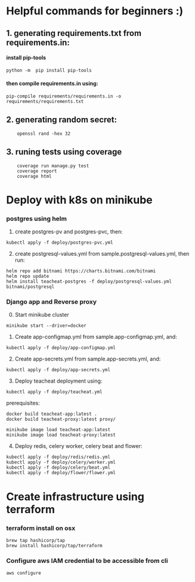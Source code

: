 # Helpful commands for beginners :)

## 1. generating requirements.txt from requirements.in:

#### install pip-tools

```commandline
python -m  pip install pip-tools
```

#### then compile requirements.in using:
```commandline
pip-compile requirements/requirements.in -o requirements/requirements.txt
```

## 2. generating random secret:
```commandline
    openssl rand -hex 32
```


## 3. runing tests using coverage
```commandline
    coverage run manage.py test
    coverage report
    coverage html
```


# Deploy with k8s on minikube

### postgres using helm

1. create postgres-pv and postgres-pvc, then:

```commandline
kubectl apply -f deploy/postgres-pvc.yml
```

2. create postgresql-values.yml from sample.postgresql-values.yml, then run:
```commandline
helm repo add bitnami https://charts.bitnami.com/bitnami
helm repo update
helm install teacheat-postgres -f deploy/postgresql-values.yml bitnami/postgresql
```

### Django app and Reverse proxy

0. Start minikube cluster
```commandline
minikube start --driver=docker
```

1. Create app-configmap.yml from sample.app-configmap.yml, and:
```commandline
kubectl apply -f deploy/app-configmap.yml
```

2. Create app-secrets.yml from sample.app-secrets.yml, and:
```commandline
kubectl apply -f deploy/app-secrets.yml
```

3. Deploy teacheat deployment using:
```commandline
kubectl apply -f deploy/teacheat.yml
```

prerequisites:
```commandline
docker build teacheat-app:latest .
docker build teacheat-proxy:latest proxy/

minikube image load teacheat-app:latest
minikube image load teacheat-proxy:latest
```

4. Deploy redis, celery worker, celery beat and flower:
```commandline
kubectl apply -f deploy/redis/redis.yml
kubectl apply -f deploy/celery/worker.yml
kubectl apply -f deploy/celery/beat.yml
kubectl apply -f deploy/flower/flower.yml
```

# Create infrastructure using terraform

### terraform install on osx
```commandline
brew tap hashicorp/tap
brew install hashicorp/tap/terraform
```

### Configure aws IAM credential to be accessible from cli
```commandline
aws configure
```

###